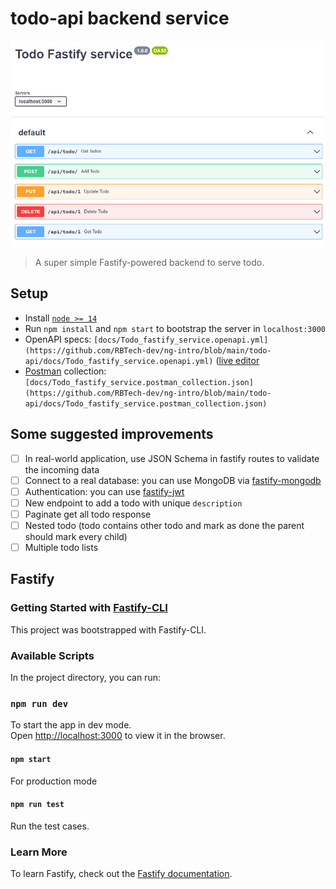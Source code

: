 # todo-api backend service

![OpenAPI Preview](docs/openapi.png)

> A super simple Fastify-powered backend to serve todo.

## Setup

* Install [`node >= 14`](https://nodejs.org/it/download/)
* Run `npm install` and `npm start` to bootstrap the server in `localhost:3000`
* OpenAPI specs: `[docs/Todo_fastify_service.openapi.yml](https://github.com/RBTech-dev/ng-intro/blob/main/todo-api/docs/Todo_fastify_service.openapi.yml)` ([live editor](https://raw.githubusercontent.com/RBTech-dev/ng-intro/main/todo-api/Todo_fastify_service.openapi.yml)
* [Postman](Postman) collection: `[docs/Todo_fastify_service.postman_collection.json](https://github.com/RBTech-dev/ng-intro/blob/main/todo-api/docs/Todo_fastify_service.postman_collection.json)`

## Some suggested improvements

* [ ] In real-world application, use JSON Schema in fastify routes to validate the incoming data
* [ ] Connect to a real database: you can use MongoDB via [fastify-mongodb](https://github.com/fastify/fastify-mongodb)
* [ ] Authentication: you can use [fastify-jwt](https://github.com/fastify/fastify-jwt)
* [ ] New endpoint to add a todo with unique `description`
* [ ] Paginate get all todo response
* [ ] Nested todo (todo contains other todo and mark as done the parent should mark every child)
* [ ] Multiple todo lists

## Fastify

### Getting Started with [Fastify-CLI](https://www.npmjs.com/package/fastify-cli)

This project was bootstrapped with Fastify-CLI.

### Available Scripts

In the project directory, you can run:

### `npm run dev`

To start the app in dev mode.\
Open [http://localhost:3000](http://localhost:3000) to view it in the browser.

#### `npm start`

For production mode

#### `npm run test`

Run the test cases.

### Learn More

To learn Fastify, check out the [Fastify documentation](https://www.fastify.io/docs/latest/).
